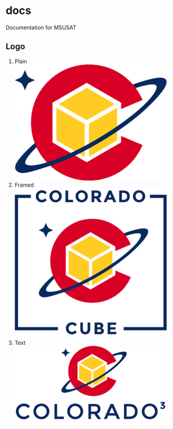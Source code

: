 # docs
Documentation for MSUSAT

## Logo

1. Plain  
   <img src="logo/ColoradoCubePlain.png" width=400 />  
2. Framed  
   <img src="logo/ColoradoCubeStacked.png" width=400 />  
3. Text  
   <img src="logo/ColoradoCubeText.png" width=400 />  
